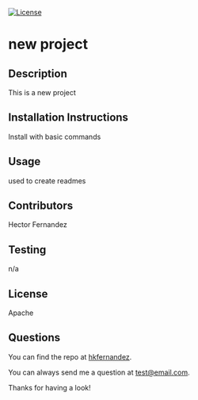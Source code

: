 [![License](https://img.shields.io/badge/License-Apache%202.0-blue.svg)](https://opensource.org/licenses/Apache-2.0)
# new project
            

## Description
This is a new project
            

## Installation Instructions
Install with basic commands
            

## Usage
used to create readmes
            

## Contributors
Hector Fernandez
            

## Testing
n/a
            

 ## License
Apache
            

 ## Questions
You can find the repo at [hkfernandez](https://github.com/hkfernandez).
            
 You can always send me a question at test@email.com.
            
 Thanks for having a look!
            